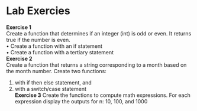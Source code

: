 # Lab Exercies
**Exercise 1**  
Create a function that determines if an integer (int) is odd or even. It returns true if the number is even.  
• Create a function with an if statement  
• Create a function with a tertiary statement  
**Exercise 2**  
Create a function that returns a string corresponding to a month based on the month number. Create two functions:  
  1) with if then else statement, and
  2) with a switch/case statement  
**Exercise 3**
Create the functions to compute math expressions. For each expression display the outputs for n: 10, 100, and 1000
